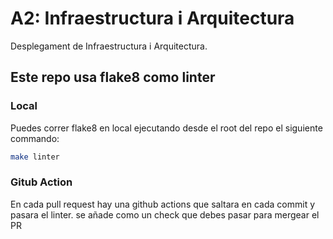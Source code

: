# A2: Infraestructura i Arquitectura
Desplegament de Infraestructura i Arquitectura.

## Este repo usa flake8 como linter

### Local
Puedes correr flake8 en local ejecutando desde el root del repo el siguiente commando:

```bash
make linter
```

### Gitub Action
En cada pull request hay una github actions que saltara en cada commit y pasara el linter. se añade como un check que debes pasar para mergear el PR

